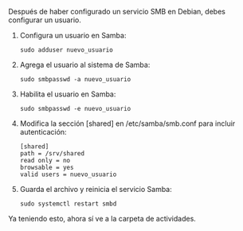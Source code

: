 Después de haber configurado un servicio SMB en Debian, debes configurar un usuario.
1. Configura un usuario en Samba:

       sudo adduser nuevo_usuario
2. Agrega el usuario al sistema de Samba:

       sudo smbpasswd -a nuevo_usuario
3. Habilita el usuario en Samba:

       sudo smbpasswd -e nuevo_usuario
4. Modifica la sección [shared] en /etc/samba/smb.conf para incluir autenticación:

       [shared]
       path = /srv/shared
       read only = no
       browsable = yes
       valid users = nuevo_usuario
5. Guarda el archivo y reinicia el servicio Samba:

       sudo systemctl restart smbd

Ya teniendo esto, ahora sí ve a la carpeta de actividades.
